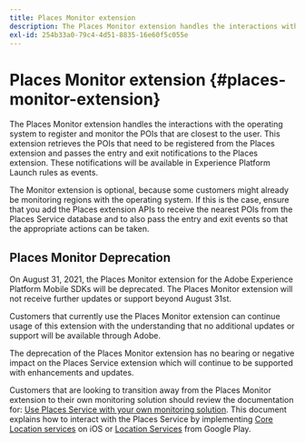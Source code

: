 ```yaml
---
title: Places Monitor extension
description: The Places Monitor extension handles the interactions with the operating system to register and monitor the POIs that are closest to the user.
exl-id: 254b33a0-79c4-4d51-8835-16e60f5c055e
---
```

# Places Monitor extension {#places-monitor-extension}

The Places Monitor extension handles the interactions with the operating system to register and monitor the POIs that are closest to the user. This extension retrieves the POIs that need to be registered from the Places extension and passes the entry and exit notifications to the Places extension. These notifications will be available in Experience Platform Launch rules as events.

The Monitor extension is optional, because some customers might already be monitoring regions with the operating system. If this is the case, ensure that you add the Places extension APIs to receive the nearest POIs from the Places Service database and to also pass the entry and exit events so that the appropriate actions can be taken.

## Places Monitor Deprecation

On August 31, 2021, the Places Monitor extension for the Adobe Experience Platform Mobile SDKs will be deprecated. The Places Monitor extension will not receive further updates or support beyond August 31st.

Customers that currently use the Places Monitor extension can continue usage of this extension with the understanding that no additional updates or support will be available through Adobe.

The deprecation of the Places Monitor extension has no bearing or negative impact on the Places Service extension which will continue to be supported with enhancements and updates.

Customers that are looking to transition away from the Places Monitor extension to their own monitoring solution should review the documentation for: [Use Places Service with your own monitoring solution](https://experienceleague.adobe.com/docs/places/using/using-your-own-monitor.html?lang=en). This document explains how to interact with the Places Service by implementing [Core Location services](https://developer.apple.com/documentation/corelocation) on iOS or [Location Services](https://developers.google.com/android/reference/com/google/android/gms/location/package-summary) from Google Play.
